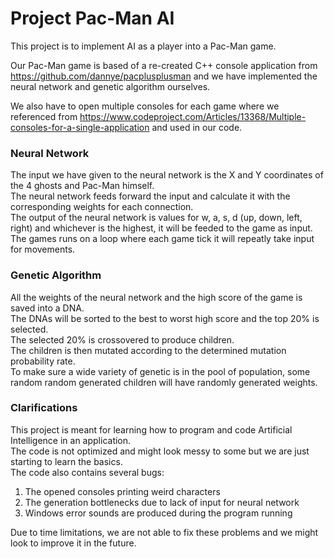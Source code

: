 # Project Pac-Man AI  
This project is to implement AI as a player into a Pac-Man game.  
  
Our Pac-Man game is based of a re-created C++ console application from https://github.com/dannye/pacplusplusman and we have implemented the neural network and genetic algorithm ourselves.  
  
We also have to open multiple consoles for each game where we referenced from https://www.codeproject.com/Articles/13368/Multiple-consoles-for-a-single-application and used in our code.  
  
### Neural Network  
The input we have given to the neural network is the X and Y coordinates of the 4 ghosts and Pac-Man himself.  
The neural network feeds forward the input and calculate it with the corresponding weights for each connection.  
The output of the neural network is values for w, a, s, d (up, down, left, right) and whichever is the highest, it will be feeded to the game as input.  
The games runs on a loop where each game tick it will repeatly take input for movements.  
  
### Genetic Algorithm  
All the weights of the neural network and the high score of the game is saved into a DNA.  
The DNAs will be sorted to the best to worst high score and the top 20% is selected.  
The selected 20% is crossovered to produce children.  
The children is then mutated according to the determined mutation probability rate.  
To make sure a wide variety of genetic is in the pool of population, some random random generated children will have randomly generated weights.  
  
### Clarifications  
This project is meant for learning how to program and code Artificial Intelligence in an application.  
The code is not optimized and might look messy to some but we are just starting to learn the basics.  
The code also contains several bugs:  
1. The opened consoles printing weird characters  
2. The generation bottlenecks due to lack of input for neural network  
3. Windows error sounds are produced during the program running  
  
Due to time limitations, we are not able to fix these problems and we might look to improve it in the future.
